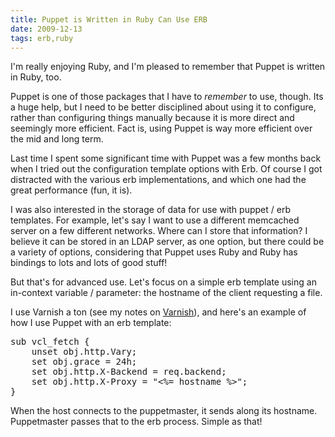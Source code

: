 ```yaml
---
title: Puppet is Written in Ruby Can Use ERB
date: 2009-12-13
tags: erb,ruby
---
```

I'm really enjoying Ruby, and I'm pleased to remember that Puppet is written in Ruby, too.

Puppet is one of those packages that I have to *remember* to use, though. Its a huge help, but I need to be better disciplined about using it to configure, rather than configuring things manually because it is more direct and seemingly more efficient. Fact is, using Puppet is way more efficient over the mid and long term.

Last time I spent some significant time with Puppet was a few months back when I tried out the configuration template options with Erb. Of course I got distracted with the various erb implementations, and which one had the great performance (fun, it is).

I was also interested in the storage of data for use with puppet / erb templates. For example, let's say I want to use a different memcached server on a few different networks. Where can I store that information? I believe it can be stored in an LDAP server, as one option, but there could be a variety of options, considering that Puppet uses Ruby and Ruby has bindings to lots and lots of good stuff!

But that's for advanced use. Let's focus on a simple erb template using an in-context variable / parameter: the hostname of the client requesting a file.

I use Varnish a ton (see my notes on [Varnish](http://www.docunext.com/)), and here's an example of how I use Puppet with an erb template:

<pre class="sh_c">
sub vcl_fetch {
    unset obj.http.Vary;
    set obj.grace = 24h;
    set obj.http.X-Backend = req.backend;
    set obj.http.X-Proxy = "&lt;%= hostname %>";
}
</pre>

When the host connects to the puppetmaster, it sends along its hostname. Puppetmaster passes that to the erb process. Simple as that!

